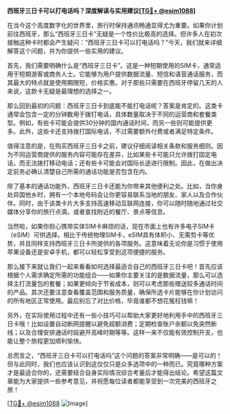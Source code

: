 **西班牙三日卡可以打电话吗？深度解读与实用建议[[TG💪+ @esim1088](https://t.me/s/esim1088)]**

在当今这个高度数字化的世界里，旅行时保持通讯畅通显得尤为重要。如果你计划前往西班牙，那么“西班牙三日卡”无疑是一个性价比极高的选择。但许多人在初次接触这种卡时都会产生疑问：“西班牙三日卡可以打电话吗？”今天，我们就来详细解答这个问题，并为你提供一些实用的建议。

首先，我们需要明确什么是“西班牙三日卡”。这是一种短期使用的SIM卡，通常适用于短期游客或商务人士。它能够为用户提供数据流量、短信和语音通话服务，而其最大的特点就是使用期限短，价格实惠。对于那些只需要在西班牙停留几天的人来说，这款卡无疑是最理想的选择之一。

那么回到最初的问题：西班牙三日卡到底能不能打电话呢？答案是肯定的。这类卡通常会包含一定的分钟数用于拨打电话，具体数量取决于不同的运营商和套餐类型。例如，有些卡可能会提供30分钟的国内通话时间，而另一些则可能提供更多。此外，这些卡还支持拨打国际电话，不过需要额外付费或者满足特定条件。

值得注意的是，在购买西班牙三日卡之前，建议仔细阅读相关条款和服务细则。因为不同运营商提供的服务内容可能存在差异，比如某些卡可能只允许拨打固定电话，而无法拨打移动电话；还有些卡可能会对国际长途进行限制。因此，在做出决定前务必确认清楚自己所需的通话功能是否包含在内。

除了基本的通话功能外，西班牙三日卡还能为你带来其他便利之处。比如，当你身处异国他乡时，拥有一个本地号码会让你更容易联系当地的朋友、家人以及合作伙伴。同时，由于该类卡片大多支持高速移动互联网连接，你可以随时随地通过社交媒体分享你的旅行点滴，或者查找附近的餐厅、景点等信息。

当然啦，如果你担心携带实体SIM卡麻烦的话，现在市面上也有许多电子SIM卡（eSIM）可供选择。相比于传统物理SIM卡，eSIM具有体积小、无需剪卡等优势，并且同样支持西班牙三日卡所提供的各项服务。这意味着无论你是习惯于使用苹果设备还是安卓手机，都可以轻松享受到这项便捷的服务。

那么接下来就让我们一起来看看如何选择最适合自己的西班牙三日卡吧！首先应该根据个人需求确定所需的功能组合——如果你主要关注的是数据流量，那么可以选择主打流量包的套餐；如果更倾向于节省成本，则可以考虑那些赠送较多通话时间的产品。其次还要注意查看覆盖范围和服务质量，确保所选卡片能够在你计划访问的所有地区正常使用。最后别忘了对比价格，毕竟谁都不想花冤枉钱嘛！

另外，在实际使用过程中还有一些小技巧可以帮助大家更好地利用手中的西班牙三日卡哦！比如设置自动断网提醒以避免超额消费；定期检查账户余额以免突然断线；以及合理安排通话时段避开高峰时期等等。这样一来不仅能有效控制开支，也能让整个旅程更加顺利愉快。

总而言之，“西班牙三日卡可以打电话吗”这个问题的答案非常明确——是可以的！但与此同时，我们也应该认识到这仅仅只是众多选项中的一种而已。究竟哪种方案才是最适合你的，还需要结合自身实际情况综合考量后才能得出结论。希望这篇文章能为大家提供一些参考意见，并祝愿每位读者都能享受到一次完美的西班牙之旅！

[[TG💪+ @esim1088](https://t.me/s/esim1088) ![Image](https://i.postimg.cc/4NQfJmqS/Snipaste-2025-05-13-00-14-12.png)]